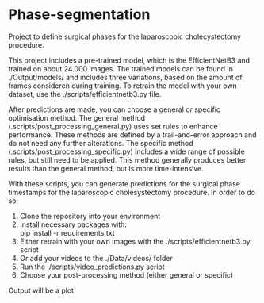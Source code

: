 # Phase-segmentation
Project to define surgical phases for the laparoscopic cholecystectomy procedure.

This project includes a pre-trained model, which is the EfficientNetB3 and trained on about 24.000 images. The trained models can be found in ./Output/models/ and includes three variations, based on the amount of frames consideren during training.
To retrain the model with your own dataset, use the ./scripts/efficientnetb3.py file.

After predictions are made, you can choose a general or specific optimisation method. The general method (.scripts/post_processing_general.py) uses set rules to enhance performance. These methods are defined by a trail-and-error approach and do not need any further alterations.
The specific method (.scripts/post_processing_specific.py) includes a wide range of possible rules, but still need to be applied. This method generally produces better results than the general method, but is more time-intensive.

With these scripts, you can generate predictions for the surgical phase timestamps for the laparoscopic cholesystectomy procedure. In order to do so:
1. Clone the repository into your environment
2. Install necessary packages with:
<br> pip install -r requirements.txt
3. Either retrain with your own images with the ./scripts/efficientnetb3.py script
4. Or add your videos to the ./Data/videos/ folder
5. Run the ./scripts/video_predictions.py script
6. Choose your post-processing method (either general or specific)

Output will be a plot.
